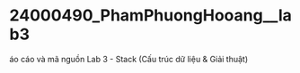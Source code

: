 # 24000490_PhamPhuongHooang__lab3
áo cáo và mã nguồn Lab 3 - Stack (Cấu trúc dữ liệu &amp; Giải thuật)
